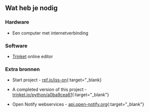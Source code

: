 ## Wat heb je nodig

### Hardware

+ Een computer met internetverbinding

### Software

+ [Trinket](https://trinket.io/) online editor

### Extra bronnen

+ Start project - [rpf.io/iss-on](http://rpf.io/iss-on){:target="_blank}

+ A completed version of this project - [trinket.io/python/a0ba9cea61](https://trinket.io/python/a0ba9cea61){:target="_blank"}

+ Open Notify webservices - [api.open-notify.org](http://api.open-notify.org/){:target="_blank"}